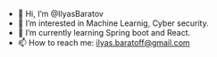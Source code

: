- 👋 Hi, I’m @IlyasBaratov
- 👀 I’m interested in Machine Learnig, Cyber security.
- 🌱 I’m currently learning Spring boot and React.
- 📫 How to reach me: ilyas.baratoff@gmail.com 

<!---
IlyasBaratov/IlyasBaratov is a ✨ special ✨ repository because its `README.md` (this file) appears on your GitHub profile.
You can click the Preview link to take a look at your changes.
--->
